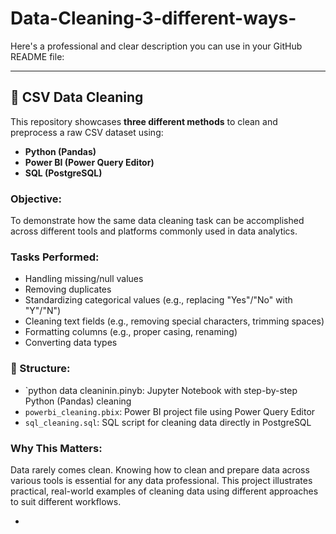 # Data-Cleaning-3-different-ways-

Here's a professional and clear description you can use in your GitHub README file:

---

## 📄 CSV Data Cleaning 

This repository showcases **three different methods** to clean and preprocess a raw CSV dataset using:

*  **Python (Pandas)**
*  **Power BI (Power Query Editor)**
*  **SQL (PostgreSQL)**

### Objective:

To demonstrate how the same data cleaning task can be accomplished across different tools and platforms commonly used in data analytics.

###  Tasks Performed:

* Handling missing/null values
* Removing duplicates
* Standardizing categorical values (e.g., replacing "Yes"/"No" with "Y"/"N")
* Cleaning text fields (e.g., removing special characters, trimming spaces)
* Formatting columns (e.g., proper casing, renaming)
* Converting data types

### 📁 Structure:

* `python data cleaninin.pinyb: Jupyter Notebook with step-by-step Python (Pandas) cleaning
* `powerbi_cleaning.pbix`: Power BI project file using Power Query Editor
* `sql_cleaning.sql`: SQL script for cleaning data directly in PostgreSQL

###  Why This Matters:

Data rarely comes clean. Knowing how to clean and prepare data across various tools is essential for any data professional. This project illustrates practical, real-world examples of cleaning data using different approaches to suit different workflows.

-
